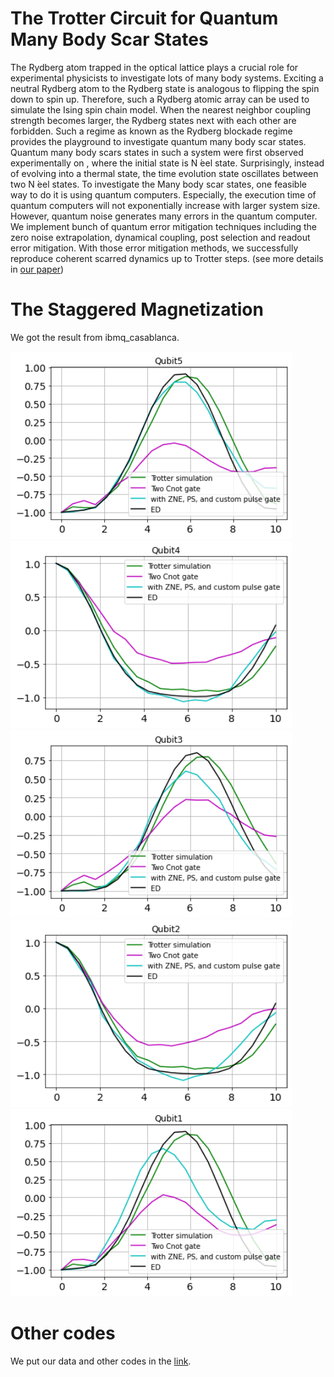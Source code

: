 # The Trotter Circuit for Quantum Many Body Scar States

The Rydberg atom trapped in the optical lattice plays a crucial role for experimental physicists to investigate lots of many  body  systems. Exciting a neutral  Rydberg  atom  to  the  Rydberg  state  is  analogous to flipping the spin down to spin up. Therefore, such a Rydberg atomic array can be used to simulate the  Ising  spin  chain model. When the nearest neighbor coupling strength becomes  larger, the  Rydberg  states  next  with  each  other are forbidden.  Such a regime as known as the Rydberg blockade regime provides the playground to investigate quantum  many  body  scar  states. Quantum many body scars states in such a system were first observed experimentally on , where the initial state is N ́eel state.  Surprisingly, instead of evolving  into  a  thermal  state,  the  time  evolution  state oscillates between two N ́eel states. To investigate the Many body scar states, one feasible way to do it is using quantum computers. Especially, the execution time of quantum computers will not exponentially increase with larger system size. However, quantum noise generates many errors in the quantum computer. We implement bunch of quantum error mitigation techniques including the zero noise extrapolation, dynamical coupling, post selection and readout error mitigation. With those error  mitigation methods, we successfully reproduce coherent scarred dynamics up to Trotter steps. (see more details in [our paper](https://arxiv.org/abs/2203.08291)) 

# The Staggered Magnetization

We got the result from ibmq_casablanca.

<img src="/image/Qubit_5.png" width="450" height="300">   
<img src="/image/Qubit_4.png" width="450" height="300">   
<img src="/image/Qubit_3.png" width="450" height="300">   
<img src="/image/Qubit_2.png" width="450" height="300">  
<img src="/image/Qubit_1.png" width="450" height="300">  

# Other codes

We put our data and other codes in the [link](https://gitlab.com/QANED/rydberg_mfim/-/tree/master).
